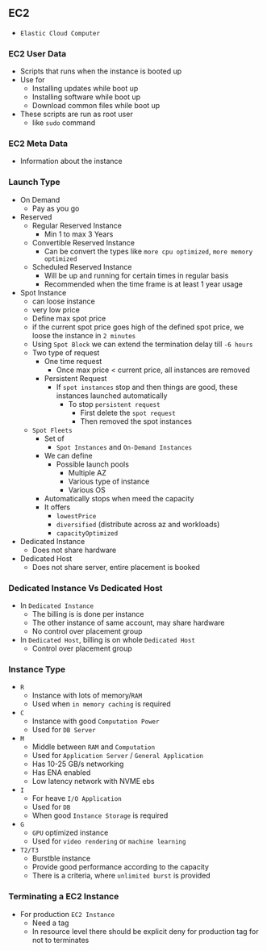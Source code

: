 ## EC2

- `Elastic Cloud Computer`

### EC2 User Data

- Scripts that runs when the instance is booted up
- Use for
  - Installing updates while boot up
  - Installing software while boot up
  - Download common files while boot up
- These scripts are run as root user
  - like `sudo` command

### EC2 Meta Data

- Information about the instance

### Launch Type

- On Demand
  - Pay as you go
- Reserved
  - Regular Reserved Instance
    - Min 1 to max 3 Years
  - Convertible Reserved Instance
    - Can be convert the types like `more cpu optimized`, `more memory optimized`
  - Scheduled Reserved Instance
    - Will be up and running for certain times in regular basis
    - Recommended when the time frame is at least 1 year usage
- Spot Instance
  - can loose instance
  - very low price
  - Define max spot price
  - if the current spot price goes high of the defined spot price, we loose the instance in `2 minutes`
  - Using `Spot Block` we can extend the termination delay till `-6 hours`
  - Two type of request
    - One time request
      - Once max price < current price, all instances are removed
    - Persistent Request
      - If `spot instances` stop and then things are good, these instances launched automatically
        - To stop `persistent request`
          - First delete the `spot request`
          - Then removed the spot instances
  - `Spot Fleets`
    - Set of
      - `Spot Instances` and `On-Demand Instances`
    - We can define
      - Possible launch pools
        - Multiple AZ
        - Various type of instance
        - Various OS
    - Automatically stops when meed the capacity
    - It offers
      - `lowestPrice`
      - `diversified` (distribute across az and workloads)
      - `capacityOptimized`
- Dedicated Instance
  - Does not share hardware
- Dedicated Host
  - Does not share server, entire placement is booked

### Dedicated Instance Vs Dedicated Host

- In `Dedicated Instance`
  - The billing is is done per instance
  - The other instance of same account, may share hardware
  - No control over placement group
- In `Dedicated Host`, billing is on whole `Dedicated Host`
  - Control over placement group

### Instance Type

- `R`
  - Instance with lots of memory/`RAM`
  - Used when `in memory caching` is required
- `C`
  - Instance with good `Computation Power`
  - Used for `DB Server`
- `M`
  - Middle between `RAM` and `Computation`
  - Used for `Application Server` / `General Application`
  - Has 10-25 GB/s networking
  - Has ENA enabled
  - Low latency network with NVME ebs
- `I`
  - For heave `I/O Application`
  - Used for `DB`
  - When good `Instance Storage` is required
- `G`
  - `GPU` optimized instance
  - Used for `video rendering` or `machine learning`
- `T2/T3`
  - Burstble instance
  - Provide good performance according to the capacity
  - There is a criteria, where `unlimited burst` is provided

### Terminating a EC2 Instance

- For production `EC2 Instance`
  - Need a tag
  - In resource level there should be explicit deny for production tag for not to terminates
